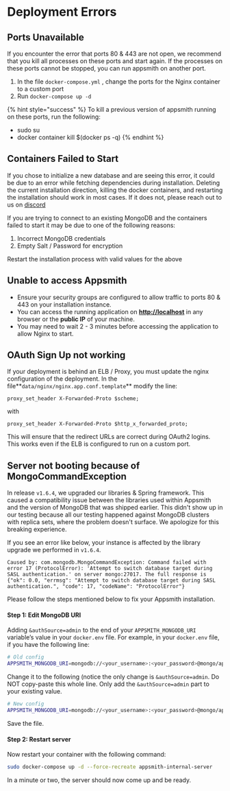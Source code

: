 # Deployment Errors

## Ports Unavailable

If you encounter the error that ports 80 & 443 are not open, we recommend that you kill all processes on these ports and start again. If the processes on these ports cannot be stopped, you can run appsmith on another port.

1. In the file `docker-compose.yml` , change the ports for the Nginx container to a custom port
2. Run `docker-compose up -d`

{% hint style="success" %}
To kill a previous version of appsmith running on these ports, run the following:

* sudo su
* docker container kill $\(docker ps -q\) 
{% endhint %}

## Containers Failed to Start

If you chose to initialize a new database and are seeing this error, it could be due to an error while fetching dependencies during installation. Deleting the current installation direction, killing the docker containers, and restarting the installation should work in most cases. If it does not, please reach out to us on [discord](https://discord.com/invite/rBTTVJp)

If you are trying to connect to an existing MongoDB and the containers failed to start it may be due to one of the following reasons:

1. Incorrect MongoDB credentials
2. Empty Salt / Password for encryption  

Restart the installation process with valid values for the above

## Unable to access Appsmith

* Ensure your security groups are configured to allow traffic to ports 80 & 443 on your installation instance. 
* You can access the running application on [**http://localhost**](http://localhost) in any browser or the **public IP** of your machine.
* You may need to wait 2 - 3 minutes before accessing the application to allow Nginx to start.

## OAuth Sign Up not working

If your deployment is behind an ELB / Proxy, you must update the nginx configuration of the deployment. In the file**`data/nginx/nginx.app.conf.template`** modify the line:

```text
proxy_set_header X-Forwarded-Proto $scheme;
```

with

```text
proxy_set_header X-Forwarded-Proto $http_x_forwarded_proto;
```

This will ensure that the redirect URLs are correct during OAuth2 logins. This works even if the ELB is configured to run on a custom port.

## Server not booting because of MongoCommandException
 
In release `v1.6.4`, we upgraded our libraries & Spring framework. This caused a compatibility issue between the libraries used within Appsmith and the version of MongoDB that was shipped earlier. This didn't show up in our testing because all our testing happened against MongoDB clusters with replica sets, where the problem doesn't surface. We apologize for this breaking experience.

If you see an error like below, your instance is affected by the library upgrade we performed in `v1.6.4`.

```
Caused by: com.mongodb.MongoCommandException: Command failed with error 17 (ProtocolError): 'Attempt to switch database target during SASL authentication.' on server mongo:27017. The full response is {"ok": 0.0, "errmsg": "Attempt to switch database target during SASL authentication.", "code": 17, "codeName": "ProtocolError"}
```

Please follow the steps mentioned below to fix your Appsmith installation.

#### Step 1: Edit MongoDB URI

Adding `&authSource=admin` to the end of your `APPSMITH_MONGODB_URI` variable’s value in your `docker.env` file. For example, in your `docker.env` file, if you have the following line:

```bash
# Old config
APPSMITH_MONGODB_URI=mongodb://<your_username>:<your_password>@mongo/appsmith?retryWrites=true
```

Change it to the following (notice the only change is `&authSource=admin`. Do NOT copy-paste this whole line. Only add the `&authSource=admin` part to your existing value.

```bash
# New config
APPSMITH_MONGODB_URI=mongodb://<your_username>:<your_password>@mongo/appsmith?retryWrites=true&authSource=admin
```

Save the file.

#### Step 2: Restart server

Now restart your container with the following command:

```bash
sudo docker-compose up -d --force-recreate appsmith-internal-server
```

In a minute or two, the server should now come up and be ready.

